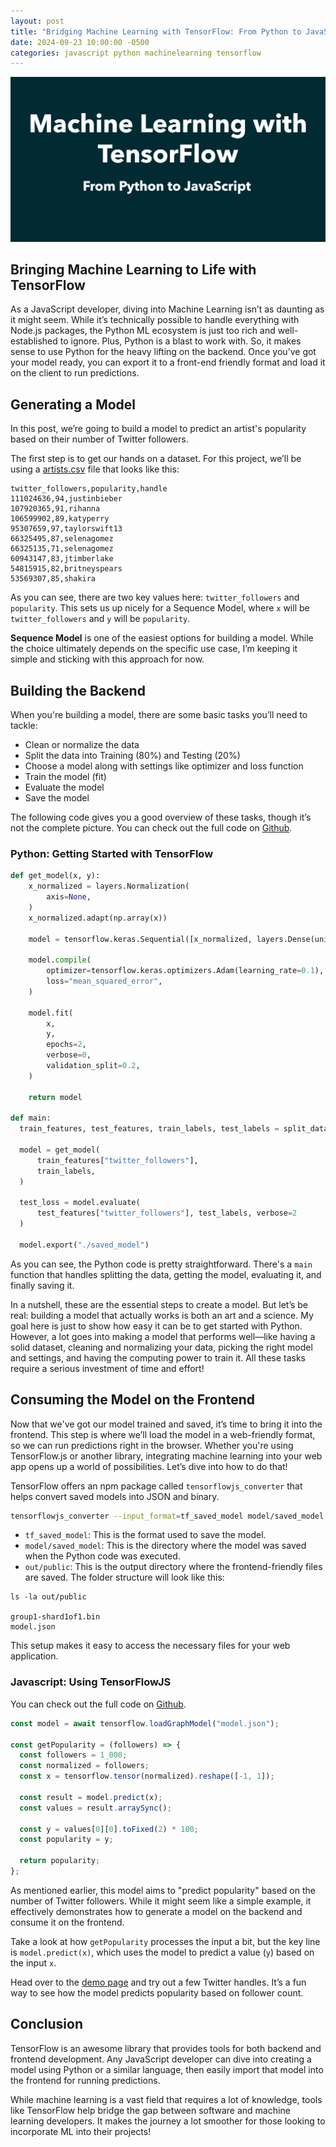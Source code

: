 ```yaml
---
layout: post
title: "Bridging Machine Learning with TensorFlow: From Python to JavaScript"
date: 2024-09-23 10:00:00 -0500
categories: javascript python machinelearning tensorflow
---
```


![Bringing Machine Learning to Life with TensorFlow](/assets/tensorflow-python-javascript/banner.png)

## Bringing Machine Learning to Life with TensorFlow

As a JavaScript developer, diving into Machine Learning isn’t as daunting as it might seem. While it’s technically possible to handle everything with Node.js packages, the Python ML ecosystem is just too rich and well-established to ignore. Plus, Python is a blast to work with. So, it makes sense to use Python for the heavy lifting on the backend. Once you’ve got your model ready, you can export it to a front-end friendly format and load it on the client to run predictions.

## Generating a Model

In this post, we’re going to build a model to predict an artist's popularity based on their number of Twitter followers.

The first step is to get our hands on a dataset. For this project, we’ll be using a [artists.csv](https://demo.garciadiazjaime.com/tensorflow-load-model/artists.csv) file that looks like this:

```csv
twitter_followers,popularity,handle
111024636,94,justinbieber
107920365,91,rihanna
106599902,89,katyperry
95307659,97,taylorswift13
66325495,87,selenagomez
66325135,71,selenagomez
60943147,83,jtimberlake
54815915,82,britneyspears
53569307,85,shakira
```

As you can see, there are two key values here: `twitter_followers` and `popularity`. This sets us up nicely for a Sequence Model, where `x` will be `twitter_followers` and `y` will be `popularity`.

**Sequence Model** is one of the easiest options for building a model. While the choice ultimately depends on the specific use case, I’m keeping it simple and sticking with this approach for now.

## Building the Backend

When you're building a model, there are some basic tasks you’ll need to tackle:

- Clean or normalize the data
- Split the data into Training (80%) and Testing (20%)
- Choose a model along with settings like optimizer and loss function
- Train the model (fit)
- Evaluate the model
- Save the model

The following code gives you a good overview of these tasks, though it’s not the complete picture. You can check out the full code on [Github](https://github.com/garciadiazjaime/django-models/blob/main/event/management/commands/artist_popularity_model.py#L111).

### Python: Getting Started with TensorFlow

```python
def get_model(x, y):
    x_normalized = layers.Normalization(
        axis=None,
    )
    x_normalized.adapt(np.array(x))

    model = tensorflow.keras.Sequential([x_normalized, layers.Dense(units=1)])

    model.compile(
        optimizer=tensorflow.keras.optimizers.Adam(learning_rate=0.1),
        loss="mean_squared_error",
    )

    model.fit(
        x,
        y,
        epochs=2,
        verbose=0,
        validation_split=0.2,
    )

    return model

def main:
  train_features, test_features, train_labels, test_labels = split_data(dataset)

  model = get_model(
      train_features["twitter_followers"],
      train_labels,
  )

  test_loss = model.evaluate(
      test_features["twitter_followers"], test_labels, verbose=2
  )

  model.export("./saved_model")
```

As you can see, the Python code is pretty straightforward. There's a `main` function that handles splitting the data, getting the model, evaluating it, and finally saving it.

In a nutshell, these are the essential steps to create a model. But let’s be real: building a model that actually works is both an art and a science. My goal here is just to show how easy it can be to get started with Python. However, a lot goes into making a model that performs well—like having a solid dataset, cleaning and normalizing your data, picking the right model and settings, and having the computing power to train it. All these tasks require a serious investment of time and effort!

## Consuming the Model on the Frontend

Now that we've got our model trained and saved, it’s time to bring it into the frontend. This step is where we’ll load the model in a web-friendly format, so we can run predictions right in the browser. Whether you're using TensorFlow.js or another library, integrating machine learning into your web app opens up a world of possibilities. Let’s dive into how to do that!

TensorFlow offers an npm package called `tensorflowjs_converter` that helps convert saved models into JSON and binary.

```sh
tensorflowjs_converter --input_format=tf_saved_model model/saved_model out/public
```

- `tf_saved_model`: This is the format used to save the model.
- `model/saved_model`: This is the directory where the model was saved when the Python code was executed.
- `out/public`: This is the output directory where the frontend-friendly files are saved. The folder structure will look like this:

```
ls -la out/public

group1-shard1of1.bin
model.json
```

This setup makes it easy to access the necessary files for your web application.

### Javascript: Using TensorFlowJS

You can check out the full code on [Github](https://github.com/garciadiazjaime/demo-reactjs/blob/main/app/tensorflow-load-model/page.tsx).

```javascript
const model = await tensorflow.loadGraphModel("model.json");

const getPopularity = (followers) => {
  const followers = 1_000;
  const normalized = followers;
  const x = tensorflow.tensor(normalized).reshape([-1, 1]);

  const result = model.predict(x);
  const values = result.arraySync();

  const y = values[0][0].toFixed(2) * 100;
  const popularity = y;

  return popularity;
};
```

As mentioned earlier, this model aims to "predict popularity" based on the number of Twitter followers. While it might seem like a simple example, it effectively demonstrates how to generate a model on the backend and consume it on the frontend.

Take a look at how `getPopularity` processes the input a bit, but the key line is `model.predict(x)`, which uses the model to predict a value (`y`) based on the input `x`.

Head over to the [demo page](https://demo.garciadiazjaime.com/tensorflow-load-model) and try out a few Twitter handles. It’s a fun way to see how the model predicts popularity based on follower count.

## Conclusion

TensorFlow is an awesome library that provides tools for both backend and frontend development. Any JavaScript developer can dive into creating a model using Python or a similar language, then easily import that model into the frontend for running predictions.

While machine learning is a vast field that requires a lot of knowledge, tools like TensorFlow help bridge the gap between software and machine learning developers. It makes the journey a lot smoother for those looking to incorporate ML into their projects!
